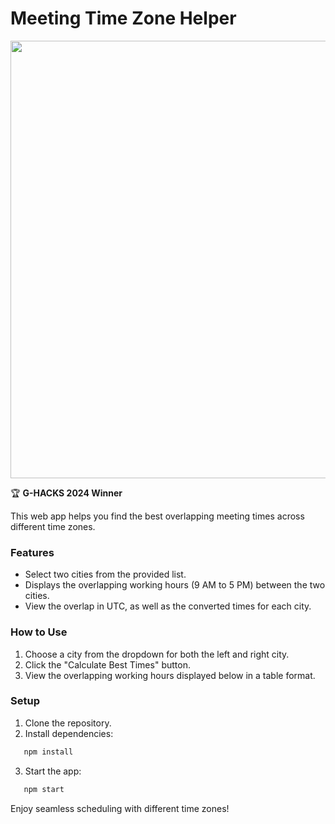 # Meeting Time Zone Helper

<img src="https://github.com/user-attachments/assets/0008b962-6caf-4531-b413-424ef2e77080" width="700" />

🏆 **G-HACKS 2024 Winner**

This web app helps you find the best overlapping meeting times across different time zones.

### Features
- Select two cities from the provided list.
- Displays the overlapping working hours (9 AM to 5 PM) between the two cities.
- View the overlap in UTC, as well as the converted times for each city.

### How to Use
1. Choose a city from the dropdown for both the left and right city.
2. Click the "Calculate Best Times" button.
3. View the overlapping working hours displayed below in a table format.

### Setup
1. Clone the repository.
2. Install dependencies:

```bash
   npm install
```
3. Start the app:
```bash
   npm start
```
Enjoy seamless scheduling with different time zones!

